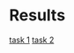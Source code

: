 # Results

[task 1](https://github.com/OSLL/aido-auto-feedback/tree/e86652e1605b6a21c2a41bc0ecbf0e84084a48438156f598a7c30881)
[task 2](https://github.com/OSLL/aido-auto-feedback/tree/671740189bc71584461cee4e67632c2a42a61f205ae5e2b0a9ece7cf)
